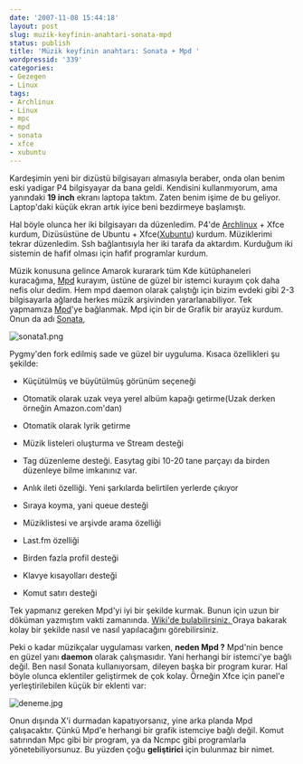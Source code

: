 ```yaml
---
date: '2007-11-08 15:44:18'
layout: post
slug: muzik-keyfinin-anahtari-sonata-mpd
status: publish
title: 'Müzik keyfinin anahtarı: Sonata + Mpd '
wordpressid: '339'
categories:
- Gezegen
- Linux
tags:
- Archlinux
- Linux
- mpc
- mpd
- sonata
- xfce
- xubuntu
---
```


Kardeşimin yeni bir dizüstü bilgisayarı almasıyla beraber, onda olan benim eski yadigar P4 bilgisyayar da bana geldi. Kendisini kullanmıyorum, ama yanındaki **19 inch** ekranı laptopa taktım. Zaten benim işime de bu geliyor. Laptop'daki küçük ekran artık iyice beni bezdirmeye başlamıştı. 

Hal böyle olunca her iki bilgisayarı da düzenledim. P4'de [Archlinux](http://www.archlinux.org) + Xfce kurdum, Dizüsüstüne de Ubuntu + Xfce([Xubuntu](http://www.xubuntu.org/)) kurdum. Müziklerimi tekrar düzenledim. Ssh bağlantısıyla her iki tarafa da aktardım. Kurduğum iki sistemin de hafif olması için hafif programlar kurdum. 

Müzik konusuna gelince Amarok kurarark tüm Kde kütüphaneleri kuracağıma, [Mpd](http://www.musicpd.org/) kurayım, üstüne de güzel bir istemci kurayım çok daha nefis olur dedim. Hem mpd daemon olarak çalıştığı için bizim evdeki gibi 2-3 bilgisayarla ağlarda herkes müzik arşivinden yararlanabiliyor. Tek yapmamıza [Mpd](http://www.musicpd.org/)'ye bağlanmak. Mpd için bir de Grafik bir arayüz kurdum. Onun da adı [Sonata](http://sonata.berlios.de/), 

![sonata1.png](http://arsln.org/image/sonata1.png)

Pygmy'den fork edilmiş sade ve güzel bir uyguluma. Kısaca özellikleri şu şekilde:





	
  * Küçütülmüş ve büyütülmüş görünüm seçeneği


	
  * Otomatik olarak uzak veya yerel albüm kapağı getirme(Uzak derken örneğin Amazon.com'dan)


	
  * Otomatik olarak lyrik getirme


	
  * Müzik listeleri oluşturma ve Stream desteği


	
  * Tag düzenleme desteği. Easytag gibi 10-20 tane parçayı da birden düzenleye bilme imkanınız var.


	
  * Anlık ileti özelliği. Yeni şarkılarda belirtilen yerlerde çıkıyor


	
  * Sıraya koyma, yani queue desteği


	
  * Müziklistesi ve arşivde arama özelliği


	
  * Last.fm özelliği


	
  * Birden fazla profil desteği


	
  * Klavye kısayolları desteği


	
  * Komut satırı desteği





Tek yapmanız gereken Mpd'yi iyi bir şekilde kurmak. Bunun için uzun bir döküman yazmıştım vakti zamanında. [Wiki'de bulabilirsiniz. ](http://wiki.linux-sevenler.org/index.php/Mpd) Oraya bakarak kolay bir şekilde nasıl ve nasıl yapılacağını görebilirsiniz. 

Peki o kadar müzikçalar uygulaması varken, **neden Mpd ?** Mpd'nin bence en güzel yanı **daemon** olarak çalışmasıdır. Yani herhangi bir istemci'ye bağlı değil. Ben nasıl Sonata kullanıyorsam, dileyen başka bir program kurar. Hal böyle olunca eklentiler geliştirmek de çok kolay. Örneğin Xfce için panel'e yerleştirilebilen küçük bir eklenti var:

![deneme.jpg](http://arsln.org/image/deneme.jpg)

Onun dışında X'i durmadan kapatıyorsanız, yine arka planda Mpd çalışacaktır. Çünkü Mpd'e herhangi bir grafik istemciye bağlı değil.  Komut satırından Mpc gibi bir program, ya da Ncmpc gibi programlarla yönetebiliyorsunuz.
Bu yüzden çoğu **geliştirici** için bulunmaz bir nimet.


